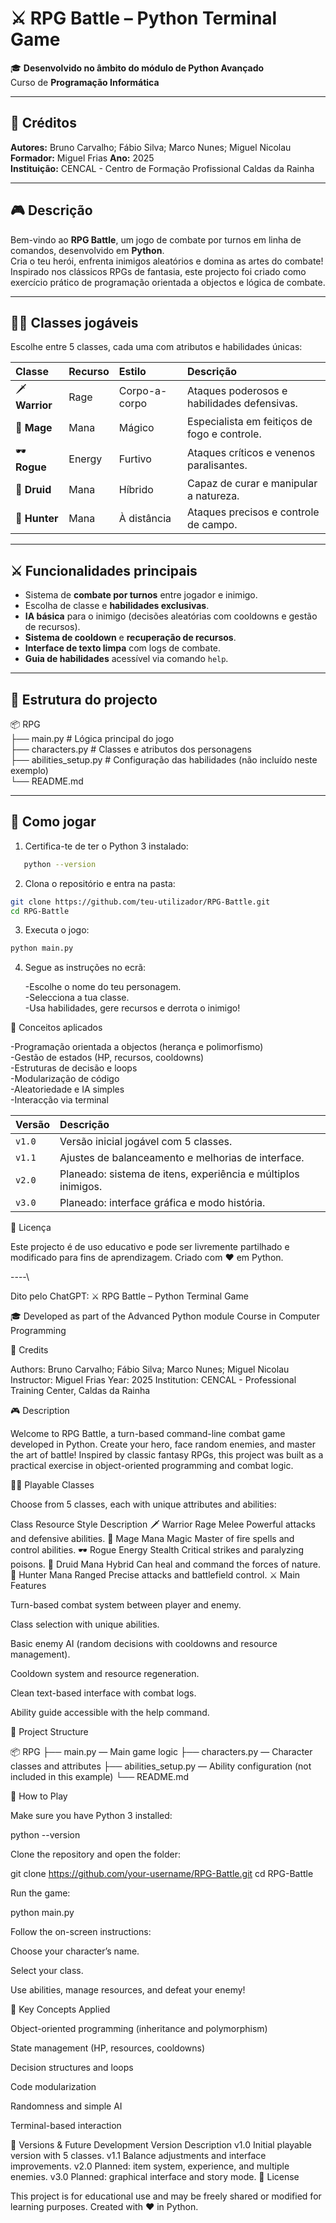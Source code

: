 # ⚔️ RPG Battle – Python Terminal Game

🎓 **Desenvolvido no âmbito do módulo de Python Avançado**  
Curso de **Programação Informática**

---

## 👥 Créditos

**Autores:** Bruno Carvalho; Fábio Silva; Marco Nunes; Miguel Nicolau  
**Formador:** Miguel Frias 
**Ano:** 2025  
**Instituição:** CENCAL - Centro de Formação Profissional Caldas da Rainha

---

## 🎮 Descrição

Bem-vindo ao **RPG Battle**, um jogo de combate por turnos em linha de comandos, desenvolvido em **Python**.  
Cria o teu herói, enfrenta inimigos aleatórios e domina as artes do combate!  
Inspirado nos clássicos RPGs de fantasia, este projecto foi criado como exercício prático de programação orientada a objectos e lógica de combate.

---

## 🧙‍♂️ Classes jogáveis

Escolhe entre 5 classes, cada uma com atributos e habilidades únicas:

| Classe | Recurso | Estilo | Descrição |
|:-------|:---------|:--------|:-----------|
| 🗡️ **Warrior** | Rage | Corpo-a-corpo | Ataques poderosos e habilidades defensivas. |
| 🔮 **Mage** | Mana | Mágico | Especialista em feitiços de fogo e controle. |
| 🕶️ **Rogue** | Energy | Furtivo | Ataques críticos e venenos paralisantes. |
| 🌿 **Druid** | Mana | Híbrido | Capaz de curar e manipular a natureza. |
| 🏹 **Hunter** | Mana | À distância | Ataques precisos e controle de campo. |

---

## ⚔️ Funcionalidades principais

- Sistema de **combate por turnos** entre jogador e inimigo.  
- Escolha de classe e **habilidades exclusivas**.  
- **IA básica** para o inimigo (decisões aleatórias com cooldowns e gestão de recursos).  
- **Sistema de cooldown** e **recuperação de recursos**.  
- **Interface de texto limpa** com logs de combate.  
- **Guia de habilidades** acessível via comando `help`.  

---

## 🧩 Estrutura do projecto

📦 RPG  
├── main.py # Lógica principal do jogo  
├── characters.py # Classes e atributos dos personagens  
├── abilities_setup.py # Configuração das habilidades (não incluído neste exemplo)  
└── README.md  

---

## 🚀 Como jogar

1. Certifica-te de ter o Python 3 instalado:
```bash
   python --version
```

2. Clona o repositório e entra na pasta:
```bash
git clone https://github.com/teu-utilizador/RPG-Battle.git
cd RPG-Battle
```

3. Executa o jogo:
```bash
python main.py
```

4. Segue as instruções no ecrã:

   -Escolhe o nome do teu personagem.  
   -Selecciona a tua classe.  
   -Usa habilidades, gere recursos e derrota o inimigo!  

🧠 Conceitos aplicados

   -Programação orientada a objectos (herança e polimorfismo)  
   -Gestão de estados (HP, recursos, cooldowns)  
   -Estruturas de decisão e loops  
   -Modularização de código  
   -Aleatoriedade e IA simples  
   -Interacção via terminal  


| Versão | Descrição                                                     |
| :----- | :------------------------------------------------------------ |
| `v1.0` | Versão inicial jogável com 5 classes.                         |
| `v1.1` | Ajustes de balanceamento e melhorias de interface.            |
| `v2.0` | Planeado: sistema de itens, experiência e múltiplos inimigos. |
| `v3.0` | Planeado: interface gráfica e modo história.                  |


📜 Licença

Este projecto é de uso educativo e pode ser livremente partilhado e modificado para fins de aprendizagem.
Criado com ❤️ em Python.

\----\

Dito pelo ChatGPT:
⚔️ RPG Battle – Python Terminal Game

🎓 Developed as part of the Advanced Python module
Course in Computer Programming

👥 Credits

Authors: Bruno Carvalho; Fábio Silva; Marco Nunes; Miguel Nicolau
Instructor: Miguel Frias
Year: 2025
Institution: CENCAL - Professional Training Center, Caldas da Rainha

🎮 Description

Welcome to RPG Battle, a turn-based command-line combat game developed in Python.
Create your hero, face random enemies, and master the art of battle!
Inspired by classic fantasy RPGs, this project was built as a practical exercise in object-oriented programming and combat logic.

🧙‍♂️ Playable Classes

Choose from 5 classes, each with unique attributes and abilities:

Class	Resource	Style	Description
🗡️ Warrior	Rage	Melee	Powerful attacks and defensive abilities.
🔮 Mage	Mana	Magic	Master of fire spells and control abilities.
🕶️ Rogue	Energy	Stealth	Critical strikes and paralyzing poisons.
🌿 Druid	Mana	Hybrid	Can heal and command the forces of nature.
🏹 Hunter	Mana	Ranged	Precise attacks and battlefield control.
⚔️ Main Features

Turn-based combat system between player and enemy.

Class selection with unique abilities.

Basic enemy AI (random decisions with cooldowns and resource management).

Cooldown system and resource regeneration.

Clean text-based interface with combat logs.

Ability guide accessible with the help command.

🧩 Project Structure

📦 RPG
├── main.py — Main game logic
├── characters.py — Character classes and attributes
├── abilities_setup.py — Ability configuration (not included in this example)
└── README.md

🚀 How to Play

Make sure you have Python 3 installed:

python --version


Clone the repository and open the folder:

git clone https://github.com/your-username/RPG-Battle.git
cd RPG-Battle


Run the game:

python main.py


Follow the on-screen instructions:

Choose your character’s name.

Select your class.

Use abilities, manage resources, and defeat your enemy!

🧠 Key Concepts Applied

Object-oriented programming (inheritance and polymorphism)

State management (HP, resources, cooldowns)

Decision structures and loops

Code modularization

Randomness and simple AI

Terminal-based interaction

🧭 Versions & Future Development
Version	Description
v1.0	Initial playable version with 5 classes.
v1.1	Balance adjustments and interface improvements.
v2.0	Planned: item system, experience, and multiple enemies.
v3.0	Planned: graphical interface and story mode.
📜 License

This project is for educational use and may be freely shared or modified for learning purposes.
Created with ❤️ in Python.

